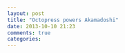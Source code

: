 ```yaml
---
layout: post
title: "Octopress powers Akamadoshi"
date: 2013-10-10 21:23
comments: true
categories: 
---
```

